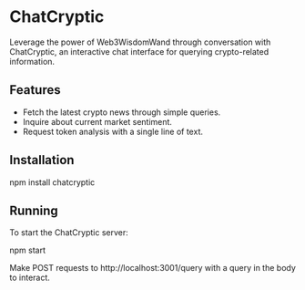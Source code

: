 # ChatCryptic

Leverage the power of Web3WisdomWand through conversation with ChatCryptic, an interactive chat interface for querying crypto-related information.

## Features

- Fetch the latest crypto news through simple queries.
- Inquire about current market sentiment.
- Request token analysis with a single line of text.

## Installation

npm install chatcryptic

## Running
To start the ChatCryptic server:

npm start

Make POST requests to http://localhost:3001/query with a query in the body to interact.